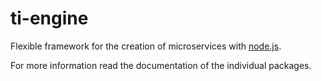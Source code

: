 # ti-engine
Flexible framework for the creation of microservices with [node.js](https://nodejs.org/).

For more information read the documentation of the individual packages.